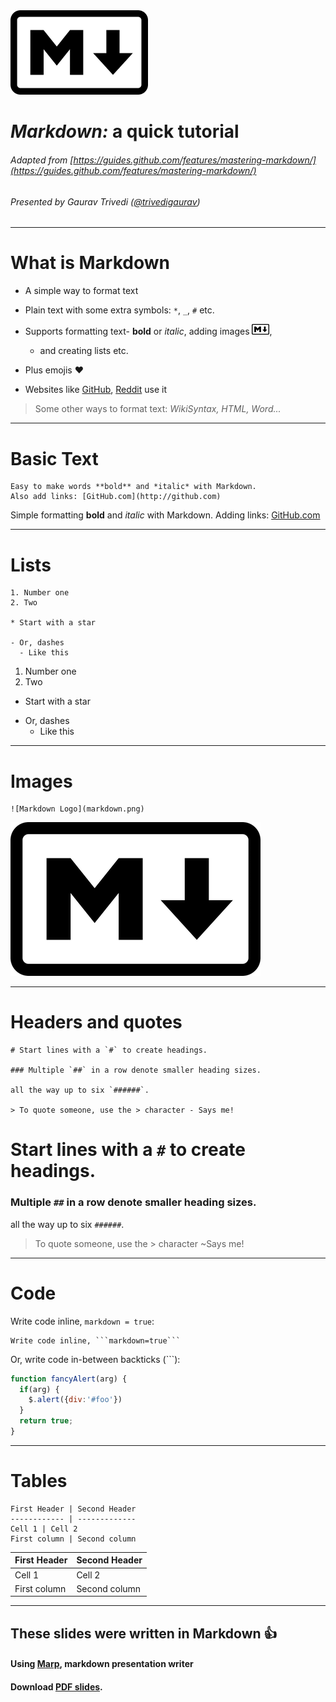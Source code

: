 <!-- page_number: true -->

<img src="markdown.png" width="220">

_Markdown:_ a quick tutorial 
===

###### Adapted from [https://guides.github.com/features/mastering-markdown/](https://guides.github.com/features/mastering-markdown/)
###### Presented by Gaurav Trivedi ([@trivedigaurav](https://twitter.com/trivedigaurav))

---

# What is Markdown

- A simple way to format text
- Plain text with some extra symbols: `*`, `_`, `#` etc.
- Supports formatting text- **bold** or _italic_, adding images <img src="markdown.png" width="28">, 
	- and creating lists etc.
- Plus emojis :heart:

- Websites like [GitHub](github.com), [Reddit](reddit.com) use  it

> Some other ways to format text: _WikiSyntax, HTML, Word..._

---

# Basic Text

```
Easy to make words **bold** and *italic* with Markdown. 
Also add links: [GitHub.com](http://github.com)
```

Simple formatting **bold** and *italic* with Markdown. 
Adding links: [GitHub.com](http://github.com)

---

# Lists

```
1. Number one
2. Two

* Start with a star

- Or, dashes 
  - Like this
```

1. Number one
2. Two

* Start with a star

- Or, dashes 
  - Like this

---

# Images

```
![Markdown Logo](markdown.png)
```

![Markdown Logo](markdown.png)

---

# Headers and quotes

```
# Start lines with a `#` to create headings. 

### Multiple `##` in a row denote smaller heading sizes.

all the way up to six `######`.

> To quote someone, use the > character - Says me!
```
# Start lines with a `#` to create headings.  

### Multiple `##` in a row denote smaller heading sizes.

all the way up to six `######`.

> To quote someone, use the > character ~Says me!
---

# Code

Write code inline, `markdown = true`:
```
Write code inline, ```markdown=true```
```

Or, write code in-between backticks (```):
```javascript
function fancyAlert(arg) {
  if(arg) {
    $.alert({div:'#foo'})
  }
  return true;
}
```
---

# Tables

```
First Header | Second Header
------------ | -------------
Cell 1 | Cell 2
First column | Second column
```

First Header | Second Header
------------ | -------------
Cell 1 | Cell 2
First column | Second column

---

## These slides were written in Markdown :+1:

#### Using [Marp](https://github.com/yhatt/marp), markdown presentation writer

#### Download [PDF slides](https://github.com/gauravASC/markdown/raw/master/markdown.pdf).
